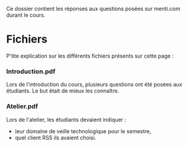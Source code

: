 Ce dossier contient les réponses aux questions posées sur menti.com durant le cours.

# Fichiers
P'tite explication sur les différents fichiers présents sur cette page :

### Introduction.pdf
Lors de l'introduction du cours, plusieurs questions ont été posées aux étudiants. Le but était de mieux les connaître.

### Atelier.pdf
Lors de l'atelier, les étudiants devaient indiquer :
* leur domaine de veille technologique pour le semestre,
* quel client RSS ils avaient choisi.
